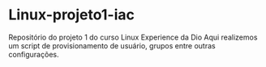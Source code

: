 # Linux-projeto1-iac
Repositório do projeto 1 do curso Linux Experience da Dio
Aqui realizemos um script de provisionamento de usuário, grupos entre outras configurações.
